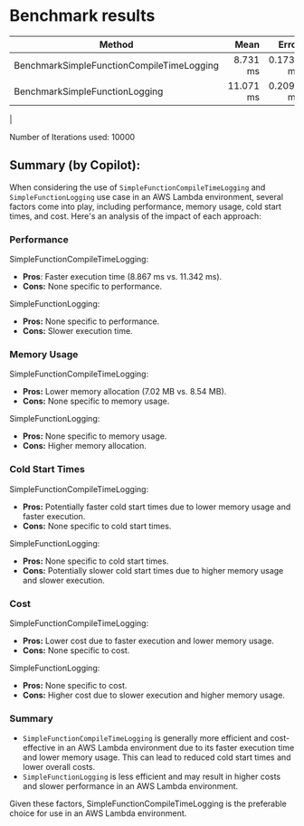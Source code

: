 # Benchmark results



| Method | Mean | Error | StdDev | Gen0 | Allocated |
| ------------------------------------------ | ----------: |----------: | ----------: |---------: | ----------: |
| BenchmarkSimpleFunctionCompileTimeLogging |  8.731 ms | 0.1731 ms | 0.1852 ms | 578.1250 |   7.02 MB
| BenchmarkSimpleFunctionLogging            | 11.071 ms | 0.2094 ms | 0.1958 ms | 703.1250 |   8.54 MB 
|

Number of Iterations used: 10000

## Summary (by Copilot):

When considering the use of `SimpleFunctionCompileTimeLogging` and `SimpleFunctionLogging` use case in an AWS Lambda environment, several factors come into play, including performance, memory usage, cold start times, and cost. Here's an analysis of the impact of each approach:

### **Performance**
SimpleFunctionCompileTimeLogging:
  - **Pros**: Faster execution time (8.867 ms vs. 11.342 ms).
  - **Cons:** None specific to performance.

SimpleFunctionLogging:
  - **Pros:** None specific to performance.
  - **Cons:** Slower execution time.

### **Memory Usage**
SimpleFunctionCompileTimeLogging:
  - **Pros:** Lower memory allocation (7.02 MB vs. 8.54 MB).
  - **Cons:** None specific to memory usage.

SimpleFunctionLogging:
  - **Pros:** None specific to memory usage.
  - **Cons:** Higher memory allocation.

### **Cold Start Times**
SimpleFunctionCompileTimeLogging:
  - **Pros:** Potentially faster cold start times due to lower memory usage and faster execution.
  - **Cons:** None specific to cold start times.

SimpleFunctionLogging:
  - **Pros:** None specific to cold start times.
  - **Cons:** Potentially slower cold start times due to higher memory usage and slower execution.

### **Cost**

SimpleFunctionCompileTimeLogging:
  - **Pros:** Lower cost due to faster execution and lower memory usage.
  - **Cons:** None specific to cost.

SimpleFunctionLogging:
  - **Pros:** None specific to cost.
  - **Cons:** Higher cost due to slower execution and higher memory usage.

### **Summary**

- `SimpleFunctionCompileTimeLogging` is generally more efficient and cost-effective in an AWS Lambda environment due to its faster execution time and lower memory usage. This can lead to reduced cold start times and lower overall costs.
- `SimpleFunctionLogging` is less efficient and may result in higher costs and slower performance in an AWS Lambda environment.

Given these factors, SimpleFunctionCompileTimeLogging is the preferable choice for use in an AWS Lambda environment.